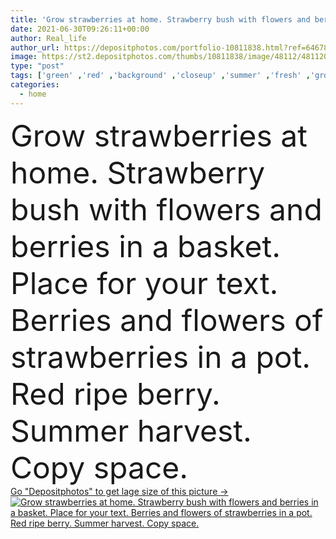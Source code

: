 ```yaml
---
title: 'Grow strawberries at home. Strawberry bush with flowers and berries in a basket. Place for your text. Berries and flowers of strawberries in a pot. Red ripe berry. Summer harvest. Copy space.'
date: 2021-06-30T09:26:11+00:00
author: Real_life
author_url: https://depositphotos.com/portfolio-10811838.html?ref=64678756
image: https://st2.depositphotos.com/thumbs/10811838/image/48112/481120034/api_thumb_450.jpg?forcejpeg=true
type: "post"
tags: ['green' ,'red' ,'background' ,'closeup' ,'summer' ,'fresh' ,'growth' ,'leaf' ,'leaves' ,'bloom' ,'blossom' ,'flower' ,'grow' ,'food' ,'fruit' ,'tasty' ,'sweet' ,'crop' ,'ripe' ,'harvest' ,'basket' ,'berry' ,'farm' ,'agriculture' ,'home' ,'countryside' ,'gardening' ,'bush' ,'ground' ,'strawberry' ,'berries' ,'strawberries' ,'growing' ,'sprout' ,'pot' ,'Greenhouse' ,'hothouse' ,'potted' ,'brushwood' ,'remontant' ,'winter garden' ,'local food' ,'strawberry crop' ,'urban gardening' ,'strawberry Bush' ,'grow strawberries' ,'potted strawberry' ]
categories: 
  - home
---
```

<div aling="center">
            <font size="60"> Grow strawberries at home. Strawberry bush with flowers and berries in a basket. Place for your text. Berries and flowers of strawberries in a pot. Red ripe berry. Summer harvest. Copy space.</font>   
</div>
<div>
    <a href='https://st2.depositphotos.com/thumbs/10811838/image/48112/481120034/api_thumb_450.jpg?forcejpeg=true?ref=64678756' target=_blank > Go "Depositphotos" to get lage size of this picture ->
        <img href='https://st2.depositphotos.com/thumbs/10811838/image/48112/481120034/api_thumb_450.jpg?forcejpeg=true?ref=64678756' src='https://st2.depositphotos.com/10811838/48112/i/950/depositphotos_481120034-stock-photo-grow-strawberries-home-strawberry-bush.jpg?forcejpeg=true' alt='Grow strawberries at home. Strawberry bush with flowers and berries in a basket. Place for your text. Berries and flowers of strawberries in a pot. Red ripe berry. Summer harvest. Copy space.' >
    </a>
</div>

